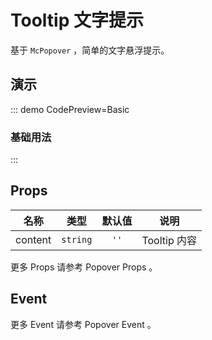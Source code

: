 # Tooltip 文字提示

基于 `McPopover` ，简单的文字悬浮提示。

## 演示

::: demo CodePreview=Basic

### 基础用法

<Basic />
:::

## Props

|  名称   |   类型   | 默认值 |     说明     |
| :-----: | :------: | :----: | :----------: |
| content | `string` |  `''`  | Tooltip 内容 |

更多 Props 请参考 <McTextLink to="Popover#props">Popover Props</McTextLink> 。

## Event

更多 Event 请参考 <McTextLink to="Popover#event">Popover Event</McTextLink> 。
